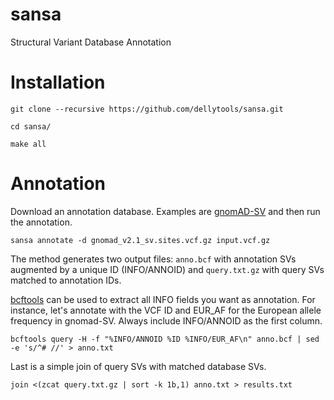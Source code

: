 # sansa
Structural Variant Database Annotation

# Installation

`git clone --recursive https://github.com/dellytools/sansa.git`

`cd sansa/`

`make all`

# Annotation

Download an annotation database. Examples are [gnomAD-SV](https://gnomad.broadinstitute.org/) and then run the annotation.

`sansa annotate -d gnomad_v2.1_sv.sites.vcf.gz input.vcf.gz`

The method generates two output files: `anno.bcf` with annotation SVs augmented by a unique ID (INFO/ANNOID) and `query.txt.gz` with query SVs matched to annotation IDs.

[bcftools](https://github.com/samtools/bcftools) can be used to extract all INFO fields you want as annotation. For instance, let's annotate with the VCF ID and EUR_AF for the European allele frequency in gnomad-SV. Always include INFO/ANNOID as the first column.

`bcftools query -H -f "%INFO/ANNOID %ID %INFO/EUR_AF\n" anno.bcf | sed -e 's/^# //' > anno.txt`

Last is a simple join of query SVs with matched database SVs.

`join <(zcat query.txt.gz | sort -k 1b,1) anno.txt > results.txt`
